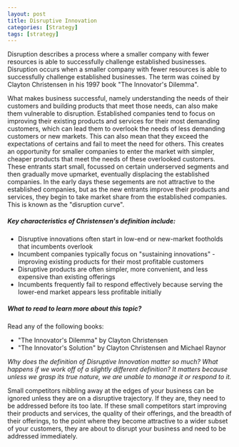 ```yaml
---
layout: post
title: Disruptive Innovation
categories: [Strategy]
tags: [strategy]
---
```


Disruption describes a process where a smaller company with fewer resources is able to successfully challenge established businesses. Disruption occurs when a smaller company with fewer resources is able to successfully challenge established businesses. The term was coined by Clayton Christensen in his 1997 book "The Innovator's Dilemma".

What makes business successful, namely understanding the needs of their customers and building products that meet those needs, can also make them vulnerable to disruption. Established companies tend to focus on improving their existing products and services for their most demanding customers, which can lead them to overlook the needs of less demanding customers or new markets. This can also mean that they exceed the expectations of certains and fail to meet the need for others. This creates an opportunity for smaller companies to enter the market with simpler, cheaper products that meet the needs of these overlooked customers. These entrants start small, focussed on certain underserved segments and then gradually move upmarket, eventually displacing the established companies. In the early days these segements are not attractive to the established companies, but as the new entrants improve their products and services, they begin to take market share from the established companies. This is known as the "disruption curve".

##### Key characteristics of Christensen's definition include:
* Disruptive innovations often start in low-end or new-market footholds that incumbents overlook
* Incumbent companies typically focus on "sustaining innovations" - improving existing products for their most profitable customers
* Disruptive products are often simpler, more convenient, and less expensive than existing offerings
* Incumbents frequently fail to respond effectively because serving the lower-end market appears less profitable initially

##### What to read to learn more about this topic? 
Read any of the following books:
* "The Innovator's Dilemma" by Clayton Christensen
* "The Innovator's Solution" by Clayton Christensen and Michael Raynor

<em> Why does the definition of Disruptive Innovation matter so much? What happens if we work off of a slightly different definition? </em>
<em> It matters because unless we grasp its true nature, we are unable to manage it or respond to it. </em>

Small competitors nibbling away at the edges of your business can be ignored unless they are on a disruptive trajectory. If they are, they need to be addressed before its too late. If these small competitors start improving their products and services, the quality of their offerings, and the breadth of their offerings, to the point where they become attractive to a wider subset of your customers, they are about to disrupt your business and need to be addressed immediately.
